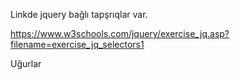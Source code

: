 Linkde jquery bağlı tapşrıqlar var.

https://www.w3schools.com/jquery/exercise_jq.asp?filename=exercise_jq_selectors1

Uğurlar
